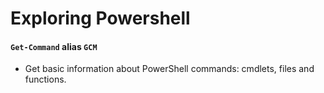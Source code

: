 # Exploring Powershell

#### `Get-Command` alias `GCM`

- Get basic information about PowerShell commands: cmdlets, files and functions.
